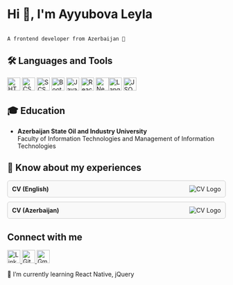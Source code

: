 
# Hi 👋, I'm Ayyubova Leyla

                                                                                    A frontend developer from Azerbaijan 🚀
## 🛠 Languages and Tools

<img src="https://img.icons8.com/color/48/000000/html-5.png" alt="HTML" width="30" height="30"/> <img src="https://img.icons8.com/color/48/000000/css3.png" alt="CSS" width="30" height="30"/> <img src="https://img.icons8.com/color/48/000000/sass.png" alt="SCSS" width="30" height="30"/> <img src="https://img.icons8.com/color/48/000000/bootstrap.png" alt="Bootstrap" width="30" height="30"/> <img src="https://img.icons8.com/color/48/000000/javascript.png" alt="JavaScript" width="30" height="30"/> <img src="https://img.icons8.com/color/48/000000/react-native.png" alt="React" width="30" height="30"/> <img src="https://img.icons8.com/color/48/000000/nextjs.png" alt="Next.js" width="30" height="30"/><img src="https://img.icons8.com/color/48/000000/api.png" alt="Languages API" width="30" height="30"/> <img src="https://img.icons8.com/color/48/000000/json.png" alt="JSON" width="30" height="30"/>

## 🎓 Education

- **Azerbaijan State Oil and Industry University**  
Faculty of Information Technologies and Management of Information Technologies

## 📄 Know about my experiences

<div style="display: flex; flex-direction: column; gap: 10px;"> <a href="link_to_your_cv_english" style="text-decoration: none;"> <div style="border: 1px solid #ccc; padding: 10px; border-radius: 5px; background-color: #f9f9f9;"> <strong>CV (English)</strong> <img src="https://img.icons8.com/ios-filled/30/000000/resume.png" alt="CV Logo" style="float: right;"/> </div> </a> <a href="link_to_your_cv_azerbaijan" style="text-decoration: none;"> <div style="border: 1px solid #ccc; padding: 10px; border-radius: 5px; background-color: #f9f9f9;"> <strong>CV (Azerbaijan)</strong> <img src="https://img.icons8.com/ios-filled/30/000000/resume.png" alt="CV Logo" style="float: right;"/> </div> </a> </div>

##   Connect with me

<a href="https://www.linkedin.com/in/your_profile" target="_blank"> <img src="https://img.icons8.com/ios-filled/50/000000/linkedin.png" alt="LinkedIn" width="30" height="30"/> </a> <a href="https://github.com/your_profile" target="_blank"> <img src="https://img.icons8.com/ios-filled/50/000000/github.png" alt="GitHub" width="30" height="30"/> </a> <a href="mailto:your_email@example.com"> <img src="https://img.icons8.com/material-outlined/50/000000/gmail.png" alt="Gmail" width="30" height="30"/> </a>

🌱 I’m currently learning React Native, jQuery

